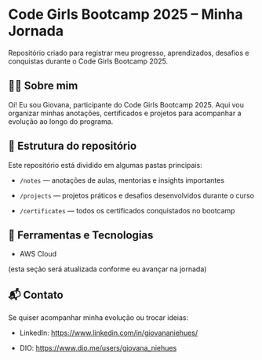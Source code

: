 # Code Girls Bootcamp 2025 – Minha Jornada

Repositório criado para registrar meu progresso, aprendizados, desafios e conquistas durante o Code Girls Bootcamp 2025.

## 👩‍💻 Sobre mim

Oi! Eu sou Giovana, participante do Code Girls Bootcamp 2025. Aqui vou organizar minhas anotações, certificados e projetos para acompanhar a evolução ao longo do programa.

## 📂 Estrutura do repositório

Este repositório está dividido em algumas pastas principais:

- `/notes` — anotações de aulas, mentorias e insights importantes

- `/projects` — projetos práticos e desafios desenvolvidos durante o curso

- `/certificates` — todos os certificados conquistados no bootcamp

## 🔧 Ferramentas e Tecnologias

- AWS Cloud

(esta seção será atualizada conforme eu avançar na jornada)

## 📬 Contato

Se quiser acompanhar minha evolução ou trocar ideias:

- LinkedIn: https://www.linkedin.com/in/giovananiehues/

- DIO: https://www.dio.me/users/giovana_niehues